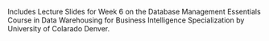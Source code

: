 Includes Lecture Slides for Week 6 on the Database Management Essentials Course in Data Warehousing for Business Intelligence Specialization by University of Colarado Denver.